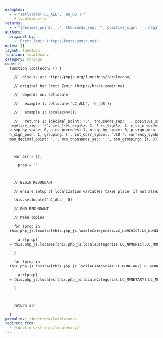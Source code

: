 ```yaml
---
examples:
  - - "setlocale('LC_ALL', 'en_US');"
    - localeconv();
returns:
  - - "{decimal_point: '.', thousands_sep: '', positive_sign: '', negative_sign: '-', int_frac_digits: 2, frac_digits: 2, p_cs_precedes: 1, p_sep_by_space: 0, n_cs_precedes: 1, n_sep_by_space: 0, p_sign_posn: 1, n_sign_posn: 1, grouping: [], int_curr_symbol: 'USD ', currency_symbol: '$', mon_decimal_point: '.', mon_thousands_sep: ',', mon_grouping: [3, 3]}"
authors:
  original by:
    - 'Brett Zamir (http://brett-zamir.me)'
notes: []
layout: function
function: localeconv
category: strings
code: >
  function localeconv () {

    //  discuss at: http://phpjs.org/functions/localeconv/

    // original by: Brett Zamir (http://brett-zamir.me)

    //  depends on: setlocale

    //   example 1: setlocale('LC_ALL', 'en_US');

    //   example 1: localeconv();

    //   returns 1: {decimal_point: '.', thousands_sep: '', positive_sign: '',
  negative_sign: '-', int_frac_digits: 2, frac_digits: 2, p_cs_precedes: 1,
  p_sep_by_space: 0, n_cs_precedes: 1, n_sep_by_space: 0, p_sign_posn: 1,
  n_sign_posn: 1, grouping: [], int_curr_symbol: 'USD ', currency_symbol: '$',
  mon_decimal_point: '.', mon_thousands_sep: ',', mon_grouping: [3, 3]}



    var arr = {},

      prop = ''



    // BEGIN REDUNDANT

    // ensure setup of localization variables takes place, if not already

    this.setlocale('LC_ALL', 0)

    // END REDUNDANT

    // Make copies

    for (prop in
  this.php_js.locales[this.php_js.localeCategories.LC_NUMERIC].LC_NUMERIC) {

      arr[prop]
  = this.php_js.locales[this.php_js.localeCategories.LC_NUMERIC].LC_NUMERIC[prop]

    }

    for (prop in
  this.php_js.locales[this.php_js.localeCategories.LC_MONETARY].LC_MONETARY) {

      arr[prop]
  = this.php_js.locales[this.php_js.localeCategories.LC_MONETARY].LC_MONETARY[prop]

    }



    return arr

  }
permalink: /functions/localeconv/
redirect_from:
  - /functions/strings/localeconv/
---
```


<!-- WARNING! This file is auto generated by `npm run web:inject`, do not edit by hand -->
